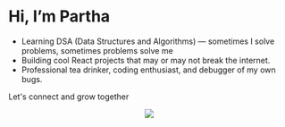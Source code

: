 # Hi, I’m Partha

- Learning DSA (Data Structures and Algorithms) — sometimes I solve problems, sometimes problems solve me
- Building cool React projects that may or may not break the internet.  
- Professional tea drinker, coding enthusiast, and debugger of my own bugs.

Let's connect and grow together

<p align="center">
  <img src="https://github-readme-stats.vercel.app/api/top-langs/?username=parthodas23&layout=compact&theme=dark" />
</p>
